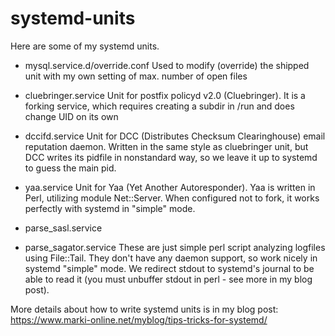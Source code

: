 # systemd-units
Here are some of my systemd units.

- mysql.service.d/override.conf
Used to modify (override) the shipped unit with my own setting of max. number of open files

- cluebringer.service
Unit for postfix policyd v2.0 (Cluebringer). It is a forking service, which requires creating a subdir in /run and does change UID on its own

- dccifd.service
Unit for DCC (Distributes Checksum Clearinghouse) email reputation daemon. Written in the same style as cluebringer unit, but DCC writes its pidfile in nonstandard way, so we leave it up to systemd to guess the main pid.

- yaa.service
Unit for Yaa (Yet Another Autoresponder). Yaa is written in Perl, utilizing module Net::Server. When configured not to fork, it works perfectly with systemd in "simple" mode.

- parse_sasl.service
- parse_sagator.service
These are just simple perl script analyzing logfiles using File::Tail. They don't have any daemon support, so work nicely in systemd "simple" mode. We redirect stdout to systemd's journal to be able to read it (you must unbuffer stdout in perl - see more in my blog post).

More details about how to write systemd units is in my blog post: https://www.marki-online.net/myblog/tips-tricks-for-systemd/

